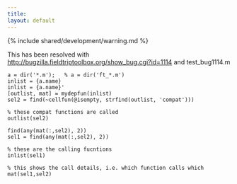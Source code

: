 ```yaml
---
title:
layout: default
---
```


{% include shared/development/warning.md %}

This has been resolved with http://bugzilla.fieldtriptoolbox.org/show_bug.cgi?id=1114 and test_bug1114.m

	a = dir('*.m');   % a = dir('ft_*.m')
	inlist = {a.name}
	inlist = {a.name}'
	[outlist, mat] = mydepfun(inlist)
	sel2 = find(~cellfun(@isempty, strfind(outlist, 'compat')))
	
	% these compat functions are called
	outlist(sel2)
	
	find(any(mat(:,sel2), 2))
	sel1 = find(any(mat(:,sel2), 2))
	
	% these are the calling fucntions
	inlist(sel1)
	
	% this shows the call details, i.e. which function calls which
	mat(sel1,sel2)

